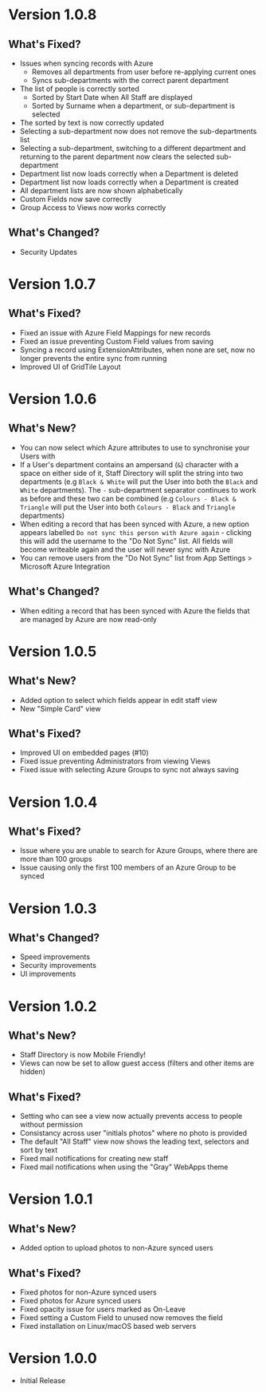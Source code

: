 # Version 1.0.8
## What's Fixed?
- Issues when syncing records with Azure
  - Removes all departments from user before re-applying current ones
  - Syncs sub-departments with the correct parent department
- The list of people is correctly sorted
  - Sorted by Start Date when All Staff are displayed
  - Sorted by Surname when a department, or sub-department is selected
- The sorted by text is now correctly updated
- Selecting a sub-department now does not remove the sub-departments list
- Selecting a sub-department, switching to a different department and returning to the parent department now clears the selected sub-department
- Department list now loads correctly when a Department is deleted
- Department list now loads correctly when a Department is created
- All department lists are now shown alphabetically
- Custom Fields now save correctly
- Group Access to Views now works correctly

## What's Changed?
- Security Updates

# Version 1.0.7
## What's Fixed?
- Fixed an issue with Azure Field Mappings for new records
- Fixed an issue preventing Custom Field values from saving
- Syncing a record using ExtensionAttributes, when none are set, now no longer prevents the entire sync from running
- Improved UI of GridTile Layout

# Version 1.0.6
## What's New?
- You can now select which Azure attributes to use to synchronise your Users with
- If a User's department contains an ampersand (`&`) character with a space on either side of it, Staff Directory will split the string into two departments (e.g `Black & White` will put the User into both the `Black` and `White` departments). The ` - ` sub-department separator continues to work as before and these two can be combined (e.g `Colours - Black & Triangle` will put the User into both `Colours - Black` and `Triangle` departments)
- When editing a record that has been synced with Azure, a new option appears labelled `Do not sync this person with Azure again` - clicking this will add the username to the "Do Not Sync" list. All fields will become writeable again and the user will never sync with Azure
- You can remove users from the "Do Not Sync" list from App Settings > Microsoft Azure Integration

## What's Changed?
- When editing a record that has been synced with Azure the fields that are managed by Azure are now read-only

# Version 1.0.5
## What's New?
- Added option to select which fields appear in edit staff view
- New "Simple Card" view

## What's Fixed?
- Improved UI on embedded pages (#10)
- Fixed issue preventing Administrators from viewing Views
- Fixed issue with selecting Azure Groups to sync not always saving

# Version 1.0.4
## What's Fixed?
- Issue where you are unable to search for Azure Groups, where there are more than 100 groups
- Issue causing only the first 100 members of an Azure Group to be synced

# Version 1.0.3
## What's Changed?
- Speed improvements
- Security improvements
- UI improvements

# Version 1.0.2
## What's New?
- Staff Directory is now Mobile Friendly!
- Views can now be set to allow guest access (filters and other items are hidden)

## What's Fixed?
- Setting who can see a view now actually prevents access to people without permission
- Consistancy across user "initials photos" where no photo is provided
- The default "All Staff" view now shows the leading text, selectors and sort by text
- Fixed mail notifications for creating new staff
- Fixed mail notifications when using the "Gray" WebApps theme

# Version 1.0.1
## What's New?
- Added option to upload photos to non-Azure synced users

## What's Fixed?
- Fixed photos for non-Azure synced users
- Fixed photos for Azure synced users
- Fixed opacity issue for users marked as On-Leave
- Fixed setting a Custom Field to unused now removes the field
- Fixed installation on Linux/macOS based web servers

# Version 1.0.0
- Initial Release